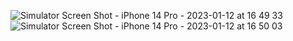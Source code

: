 ![Simulator Screen Shot - iPhone 14 Pro - 2023-01-12 at 16 49 33](https://user-images.githubusercontent.com/55062711/212054517-7c21544b-50cd-4ad9-ab85-08760859aecd.png)
![Simulator Screen Shot - iPhone 14 Pro - 2023-01-12 at 16 50 03](https://user-images.githubusercontent.com/55062711/212054522-f1efb53f-ee43-4455-bbe8-9465f659f7f3.png)
